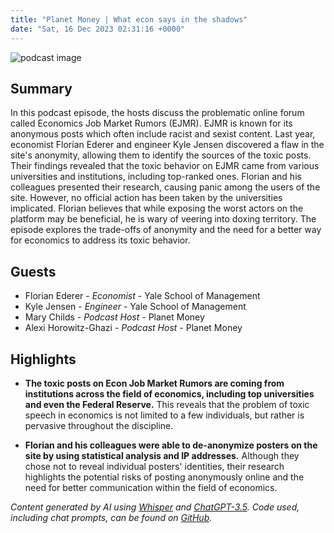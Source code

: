 ```yaml
---
title: "Planet Money | What econ says in the shadows"
date: "Sat, 16 Dec 2023 02:31:16 +0000"
---
```


![podcast image](https://media.npr.org/assets/img/2022/10/24/pm_new_tile_2022_sq-b4af5aab11c84cfae38eafa1db74a6da943d4e7f.jpg?s=1400&c=66&f=jpg)

## Summary

In this podcast episode, the hosts discuss the problematic online forum called Economics Job Market Rumors (EJMR). EJMR is known for its anonymous posts which often include racist and sexist content. Last year, economist Florian Ederer and engineer Kyle Jensen discovered a flaw in the site's anonymity, allowing them to identify the sources of the toxic posts. Their findings revealed that the toxic behavior on EJMR came from various universities and institutions, including top-ranked ones. Florian and his colleagues presented their research, causing panic among the users of the site. However, no official action has been taken by the universities implicated. Florian believes that while exposing the worst actors on the platform may be beneficial, he is wary of veering into doxing territory. The episode explores the trade-offs of anonymity and the need for a better way for economics to address its toxic behavior.

## Guests

- Florian Ederer - _Economist_ - Yale School of Management
- Kyle Jensen - _Engineer_ - Yale School of Management
- Mary Childs - _Podcast Host_ - Planet Money
- Alexi Horowitz-Ghazi - _Podcast Host_ - Planet Money

## Highlights

- **The toxic posts on Econ Job Market Rumors are coming from institutions across the field of economics, including top universities and even the Federal Reserve.** This reveals that the problem of toxic speech in economics is not limited to a few individuals, but rather is pervasive throughout the discipline. 

- **Florian and his colleagues were able to de-anonymize posters on the site by using statistical analysis and IP addresses.** Although they chose not to reveal individual posters' identities, their research highlights the potential risks of posting anonymously online and the need for better communication within the field of economics.

_Content generated by AI using [Whisper](https://openai.com/research/whisper) and [ChatGPT-3.5](https://openai.com/blog/chatgpt). Code used, including chat prompts, can be found on [GitHub](https://github.com/dustinbrownman/podcast-parser/blob/main/app/functions.py)._
